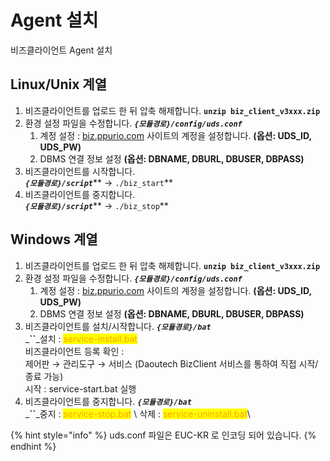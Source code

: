 # Agent 설치

비즈클라이언트 Agent 설치

## Linux/Unix 계열

1. 비즈클라이언트를 업로드 한 뒤 압축 해제합니다. **`unzip biz_client_v3xxx.zip`**
2. 환경 설정 파일을 수정합니다. _**`{모듈경로}/config/uds.conf`**_
   1. 계정 설정 : [biz.ppurio.com](http://biz.ppurio.com) 사이트의 계정을 설정합니다. **(옵션: UDS\_ID, UDS\_PW)**
   2. DBMS 연결 정보 설정 **(옵션: DBNAME, DBURL, DBUSER, DBPASS)**
3. 비즈클라이언트를 시작합니다. \
   _**`{모듈경로}/script`**_** → `./biz_start`**
4. 비즈클라이언트를 중지합니다. \
   _**`{모듈경로}/script`**_** → `./biz_stop`**

## Windows 계열

1. 비즈클라이언트를 업로드 한 뒤 압축 해제합니다. **`unzip biz_client_v3xxx.zip`**
2. 환경 설정 파일을 수정합니다. _**`{모듈경로}/config/uds.conf`**_
   1. 계정 설정 : [biz.ppurio.com](http://biz.ppurio.com) 사이트의 계정을 설정합니다. **(옵션: UDS\_ID, UDS\_PW)**
   2. DBMS 연결 정보 설정 **(옵션: DBNAME, DBURL, DBUSER, DBPASS)**
3. 비즈클라이언트를 설치/시작합니다. _**`{모듈경로}/bat`**_\
   _**``**_설치 : <mark style="color:orange;">service-install.bat</mark>\
   &#x20;  비즈클라이언트 등록 확인 : \
   &#x20;  제어판 → 관리도구 → 서비스 (Daoutech BizClient 서비스를 통하여 직접 시작/종료 가능)\
   시작 : service-start.bat 실행
4. 비즈클라이언트를 중지합니다. _**`{모듈경로}/bat`**_\
   _**``**_중지 : <mark style="color:orange;">service-stop.bat</mark> \ <mark style="color:orange;"></mark>삭제 <mark style="color:orange;"></mark> : <mark style="color:orange;">service-uninstall.bat</mark>\


{% hint style="info" %}
uds.conf 파일은 EUC-KR 로 인코딩 되어 있습니다.
{% endhint %}
